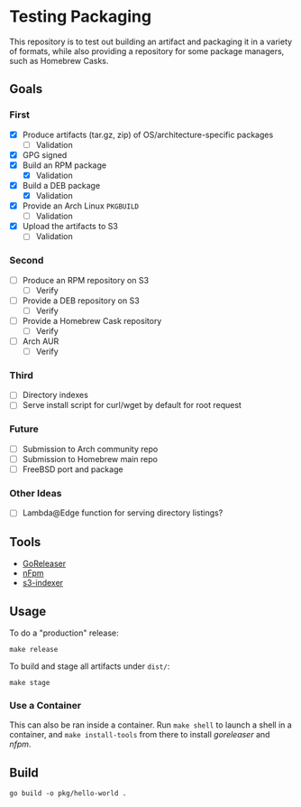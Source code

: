 # Testing Packaging

This repository is to test out building an artifact and
packaging it in a variety of formats, while also providing a
repository for some package managers, such as Homebrew Casks.

## Goals

### First

* [x] Produce artifacts (tar.gz, zip) of OS/architecture-specific packages
    * [ ] Validation
* [x] GPG signed
* [x] Build an RPM package
    * [x] Validation
* [x] Build a DEB package
    * [x] Validation
* [x] Provide an Arch Linux `PKGBUILD`
    * [ ] Validation
* [x] Upload the artifacts to S3
    * [ ] Validation

### Second

* [ ] Produce an RPM repository on S3
    * [ ] Verify
* [ ] Provide a DEB repository on S3
    * [ ] Verify
* [ ] Provide a Homebrew Cask repository
    * [ ] Verify
* [ ] Arch AUR
    * [ ] Verify

### Third

* [ ] Directory indexes
* [ ] Serve install script for curl/wget by default for root request

### Future

* [ ] Submission to Arch community repo
* [ ] Submission to Homebrew main repo
* [ ] FreeBSD port and package

### Other Ideas

* [ ] Lambda@Edge function for serving directory listings?

## Tools

* [GoReleaser](https://goreleaser.com/)
* [nFpm](https://nfpm.goreleaser.com/)
* [s3-indexer](tools/s3-indexer)

## Usage

To do a "production" release:

```shell
make release
```

To build and stage all artifacts under `dist/`:

```shell
make stage
```

### Use a Container

This can also be ran inside a container. Run `make shell` to launch a shell in
a container, and `make install-tools` from there to install _goreleaser_ and
_nfpm_.

## Build

```shell
go build -o pkg/hello-world .
```
